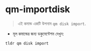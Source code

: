 # qm-importdisk

> এই কমান্ড একটি উপনাম `qm disk import`.

- মূল কমান্ডের জন্য ডকুমেন্টেশন দেখুন:

`tldr qm disk import`
